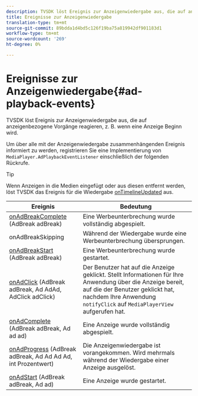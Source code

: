 ```yaml
---
description: TVSDK löst Ereignis zur Anzeigenwiedergabe aus, die auf anzeigenbezogene Vorgänge reagieren, z. B. wenn eine Anzeige Beginn wird.
title: Ereignisse zur Anzeigenwiedergabe
translation-type: tm+mt
source-git-commit: 89bdda1d4bd5c126f19ba75a819942df901183d1
workflow-type: tm+mt
source-wordcount: '269'
ht-degree: 0%

---
```



# Ereignisse zur Anzeigenwiedergabe{#ad-playback-events}

TVSDK löst Ereignis zur Anzeigenwiedergabe aus, die auf anzeigenbezogene Vorgänge reagieren, z. B. wenn eine Anzeige Beginn wird.

Um über alle mit der Anzeigenwiedergabe zusammenhängenden Ereignis informiert zu werden, registrieren Sie eine Implementierung von `MediaPlayer.AdPlaybackEventListener` einschließlich der folgenden Rückrufe.

>[!TIP]
>
>Wenn Anzeigen in die Medien eingefügt oder aus diesen entfernt werden, löst TVSDK das Ereignis für die Wiedergabe [onTimelineUpdated](https://help.adobe.com/en_US/primetime/api/psdk/javadoc_1.4/com/adobe/mediacore/MediaPlayer.PlaybackEventListener.html#onTimelineUpdated()) aus.

| Ereignis | Bedeutung |
|---|---|
| [onAdBreakComplete](https://help.adobe.com/en_US/primetime/api/psdk/javadoc_1.4/com/adobe/mediacore/MediaPlayer.AdPlaybackEventListener.html#onAdBreakComplete(com.adobe.mediacore.timeline.advertising.AdBreak)) (AdBreak adBreak) | Eine Werbeunterbrechung wurde vollständig abgespielt. |
| onAdBreakSkipping | Während der Wiedergabe wurde eine Werbeunterbrechung übersprungen. |
| [onAdBreakStart](https://help.adobe.com/en_US/primetime/api/psdk/javadoc_1.4/com/adobe/mediacore/MediaPlayer.AdPlaybackEventListener.html#onAdBreakStart(com.adobe.mediacore.timeline.advertising.AdBreak)) (AdBreak adBreak) | Eine Werbeunterbrechung wurde gestartet. |
| [onAdClick](https://help.adobe.com/en_US/primetime/api/psdk/javadoc_1.4/com/adobe/mediacore/MediaPlayer.AdPlaybackEventListener.html#onAdClick(com.adobe.mediacore.timeline.advertising.AdBreak,%20com.adobe.mediacore.timeline.advertising.Ad,%20com.adobe.mediacore.timeline.advertising.AdClick)) (AdBreak adBreak, Ad AdAd, AdClick adClick) | Der Benutzer hat auf die Anzeige geklickt. Stellt Informationen für Ihre Anwendung über die Anzeige bereit, auf die der Benutzer geklickt hat, nachdem Ihre Anwendung `notifyClick` auf `MediaPlayerView` aufgerufen hat. |
| [onAdComplete](https://help.adobe.com/en_US/primetime/api/psdk/javadoc_1.4/com/adobe/mediacore/MediaPlayer.AdPlaybackEventListener.html#onAdComplete(com.adobe.mediacore.timeline.advertising.AdBreak)) (AdBreak adBreak, Ad ad ad) | Eine Anzeige wurde vollständig abgespielt. |
| [onAdProgress](https://help.adobe.com/en_US/primetime/api/psdk/javadoc_1.4/com/adobe/mediacore/MediaPlayer.AdPlaybackEventListener.html#onAdProgress(com.adobe.mediacore.timeline.advertising.AdBreak,com.adobe.mediacore.timeline.advertising.Ad,%20int)) (AdBreak adBreak, Ad Ad Ad Ad, int Prozentwert) | Die Anzeigenwiedergabe ist vorangekommen. Wird mehrmals während der Wiedergabe einer Anzeige ausgelöst. |
| [onAdStart](https://help.adobe.com/en_US/primetime/api/psdk/javadoc_1.4/com/adobe/mediacore/MediaPlayer.AdPlaybackEventListener.html#onAdStart(com.adobe.mediacore.timeline.advertising.AdBreak,%20com.adobe.mediacore.timeline.advertising.Ad)) (AdBreak adBreak, Ad ad) | Eine Anzeige wurde gestartet. |